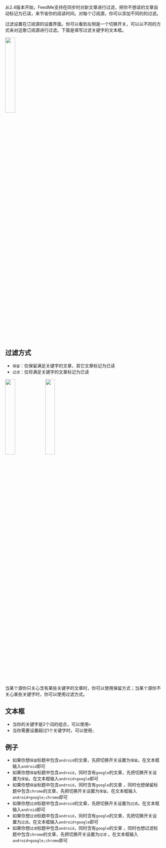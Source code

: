 从2.4版本开始，FeedMe支持在同步时对新文章进行过滤，把你不想读的文章自动标记为已读，来节省你的阅读时间。对每个订阅源，你可以添加不同的的过滤。

过滤设置在订阅源的设置界面。你可以看到左侧是一个切换开关，可以以不同的方式来对这歌订阅源进行过滤。下面是填写过滤关键字的文本框。

<img src="https://github.com/seazon/FeedMe/blob/master/filter_1.png" width="25%" height="25%" />

## 过滤方式
- `保留`：仅保留满足关键字的文章，其它文章标记为已读
- `过滤`：仅将满足关键字的文章标记为已读

<img src="https://github.com/seazon/FeedMe/blob/master/filter_2.png" width="25%" height="25%" />
<img src="https://github.com/seazon/FeedMe/blob/master/filter_3.png" width="25%" height="25%" />

当某个源你只关心含有某些关键字的文章时，你可以使用保留方式；当某个源你不关心某些关键字时，你可以使用过滤方式。

## 文本框
- 当你的关键字是2个词的组合，可以使用`+`
- 当你需要设置超过1个关键字时，可以使用`;`

## 例子
- 如果你想`保留`标题中包含`android`的文章，先把切换开关设置为`保留`。在文本框输入`android`即可
- 如果你想`保留`标题中包含`android`，同时含有`google`的文章，先把切换开关设置为`保留`。在文本框输入`android+google`即可
- 如果你想`保留`标题中包含`android`，同时含有`google`的文章 ，同时也想保留标题中包含`chrome`的文章，先把切换开关设置为`保留`。在文本框输入`android+google;chrome`即可
- 如果你想`过滤`标题中包含`android`的文章，先把切换开关设置为`过滤`。在文本框输入`android`即可
- 如果你想`过滤`标题中包含`android`，同时含有`google`的文章，先把切换开关设置为`过滤`。在文本框输入`android+google`即可
- 如果你想`过滤`标题中包含`android`，同时含有`google`的文章 ，同时也想过滤标题中包含`chrome`的文章，先把切换开关设置为`过滤` 。在文本框输入`android+google;chrome`即可
